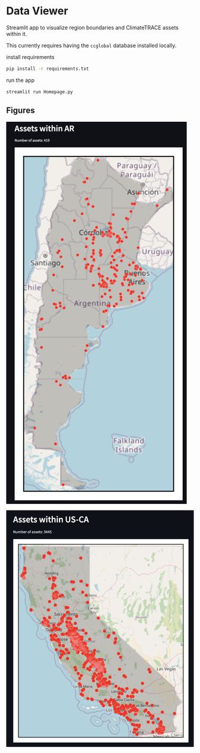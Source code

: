 # Data Viewer
Streamlit app to visualize region boundaries and ClimateTRACE assets within it.

This currently requires having the `ccglobal` database installed locally.

install requirements
```sh
pip install -r requirements.txt
```

run the app
```sh
streamlit run Homepage.py
```

## Figures

![argentina](./figures/AR_assets.JPG)

![california](./figures/US-CA_assets.jpg)